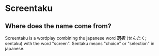 # Screentaku

## Where does the name come from?

Screentaku is a wordplay combining the japanese word **選択** (せんたく; sentaku) with the word "screen". Sentaku means "choice" or "selection" in japanese.
